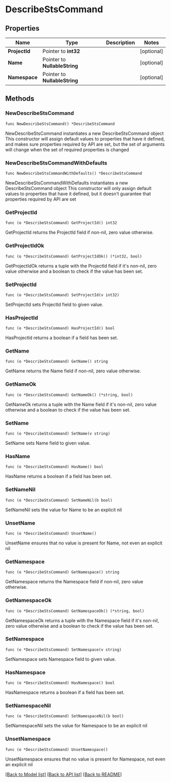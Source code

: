 # DescribeStsCommand

## Properties

Name | Type | Description | Notes
------------ | ------------- | ------------- | -------------
**ProjectId** | Pointer to **int32** |  | [optional] 
**Name** | Pointer to **NullableString** |  | [optional] 
**Namespace** | Pointer to **NullableString** |  | [optional] 

## Methods

### NewDescribeStsCommand

`func NewDescribeStsCommand() *DescribeStsCommand`

NewDescribeStsCommand instantiates a new DescribeStsCommand object
This constructor will assign default values to properties that have it defined,
and makes sure properties required by API are set, but the set of arguments
will change when the set of required properties is changed

### NewDescribeStsCommandWithDefaults

`func NewDescribeStsCommandWithDefaults() *DescribeStsCommand`

NewDescribeStsCommandWithDefaults instantiates a new DescribeStsCommand object
This constructor will only assign default values to properties that have it defined,
but it doesn't guarantee that properties required by API are set

### GetProjectId

`func (o *DescribeStsCommand) GetProjectId() int32`

GetProjectId returns the ProjectId field if non-nil, zero value otherwise.

### GetProjectIdOk

`func (o *DescribeStsCommand) GetProjectIdOk() (*int32, bool)`

GetProjectIdOk returns a tuple with the ProjectId field if it's non-nil, zero value otherwise
and a boolean to check if the value has been set.

### SetProjectId

`func (o *DescribeStsCommand) SetProjectId(v int32)`

SetProjectId sets ProjectId field to given value.

### HasProjectId

`func (o *DescribeStsCommand) HasProjectId() bool`

HasProjectId returns a boolean if a field has been set.

### GetName

`func (o *DescribeStsCommand) GetName() string`

GetName returns the Name field if non-nil, zero value otherwise.

### GetNameOk

`func (o *DescribeStsCommand) GetNameOk() (*string, bool)`

GetNameOk returns a tuple with the Name field if it's non-nil, zero value otherwise
and a boolean to check if the value has been set.

### SetName

`func (o *DescribeStsCommand) SetName(v string)`

SetName sets Name field to given value.

### HasName

`func (o *DescribeStsCommand) HasName() bool`

HasName returns a boolean if a field has been set.

### SetNameNil

`func (o *DescribeStsCommand) SetNameNil(b bool)`

 SetNameNil sets the value for Name to be an explicit nil

### UnsetName
`func (o *DescribeStsCommand) UnsetName()`

UnsetName ensures that no value is present for Name, not even an explicit nil
### GetNamespace

`func (o *DescribeStsCommand) GetNamespace() string`

GetNamespace returns the Namespace field if non-nil, zero value otherwise.

### GetNamespaceOk

`func (o *DescribeStsCommand) GetNamespaceOk() (*string, bool)`

GetNamespaceOk returns a tuple with the Namespace field if it's non-nil, zero value otherwise
and a boolean to check if the value has been set.

### SetNamespace

`func (o *DescribeStsCommand) SetNamespace(v string)`

SetNamespace sets Namespace field to given value.

### HasNamespace

`func (o *DescribeStsCommand) HasNamespace() bool`

HasNamespace returns a boolean if a field has been set.

### SetNamespaceNil

`func (o *DescribeStsCommand) SetNamespaceNil(b bool)`

 SetNamespaceNil sets the value for Namespace to be an explicit nil

### UnsetNamespace
`func (o *DescribeStsCommand) UnsetNamespace()`

UnsetNamespace ensures that no value is present for Namespace, not even an explicit nil

[[Back to Model list]](../README.md#documentation-for-models) [[Back to API list]](../README.md#documentation-for-api-endpoints) [[Back to README]](../README.md)


